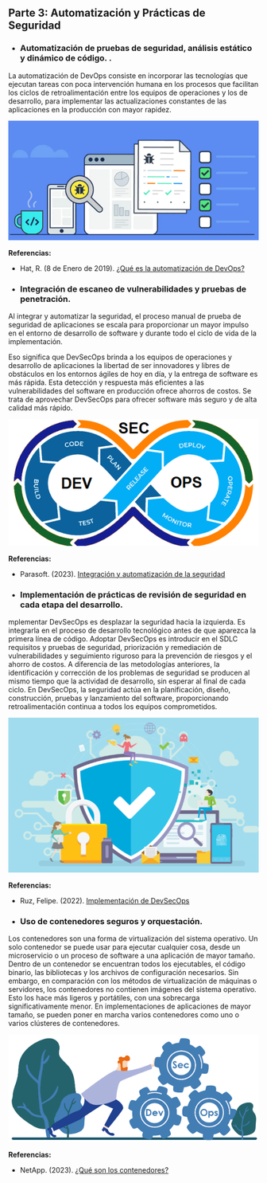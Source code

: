 ## Parte 3: Automatización y Prácticas de Seguridad

- ### Automatización de pruebas de seguridad, análisis estático y dinámico de código. .

La automatización de DevOps consiste en incorporar las tecnologías que ejecutan tareas con poca intervención humana en los procesos que facilitan los ciclos de retroalimentación entre los equipos de operaciones y los de desarrollo, para implementar las actualizaciones constantes de las aplicaciones en la producción con mayor rapidez.

  ![](imagenes/imagen_automatizacion.png)
 
  **Referencias:**
  -	Hat, R. (8 de Enero de 2019). [¿Qué es la automatización de DevOps?](https://www.redhat.com/es/topics/automation/what-is-devops-automation#:~:text=La%20automatizaci%C3%B3n%20de%20DevOps%20consiste,aplicaciones%20en%20la%20producci%C3%B3n%20con)

- ### Integración de escaneo de vulnerabilidades y pruebas de penetración.

Al integrar y automatizar la seguridad, el proceso manual de prueba de seguridad de aplicaciones se escala para proporcionar un mayor impulso en el entorno de desarrollo de software y durante todo el ciclo de vida de la implementación.

Eso significa que DevSecOps brinda a los equipos de operaciones y desarrollo de aplicaciones la libertad de ser innovadores y libres de obstáculos en los entornos ágiles de hoy en día, y la entrega de software es más rápida. Esta detección y respuesta más eficientes a las vulnerabilidades del software en producción ofrece ahorros de costos. Se trata de aprovechar DevSecOps para ofrecer software más seguro y de alta calidad más rápido.

  ![](imagenes/imagen_escaneo.png)

 **Referencias:**
  -	Parasoft. (2023). [Integración y automatización de la seguridad](https://es.parasoft.com/solutions/devsecops/)

- ### Implementación de prácticas de revisión de seguridad en cada etapa del desarrollo.

mplementar DevSecOps es desplazar la seguridad hacia la izquierda. Es integrarla en el proceso de desarrollo tecnológico antes de que aparezca la primera línea de código. Adoptar DevSecOps es introducir en el SDLC requisitos y pruebas de seguridad, priorización y remediación de vulnerabilidades y seguimiento riguroso para la prevención de riesgos y el ahorro de costos. A diferencia de las metodologías anteriores, la identificación y corrección de los problemas de seguridad se producen al mismo tiempo que la actividad de desarrollo, sin esperar al final de cada ciclo. En DevSecOps, la seguridad actúa en la planificación, diseño, construcción, pruebas y lanzamiento del software, proporcionando retroalimentación continua a todos los equipos comprometidos.

  ![](imagenes/imagen_integracion.png)

 **Referencias:**
  -	Ruz, Felipe. (2022). [Implementación de DevSecOps](https://fluidattacks.com/es/blog/como-implementar-devsecops/)


- ### Uso de contenedores seguros y orquestación. 

Los contenedores son una forma de virtualización del sistema operativo. Un solo contenedor se puede usar para ejecutar cualquier cosa, desde un microservicio o un proceso de software a una aplicación de mayor tamaño. Dentro de un contenedor se encuentran todos los ejecutables, el código binario, las bibliotecas y los archivos de configuración necesarios. Sin embargo, en comparación con los métodos de virtualización de máquinas o servidores, los contenedores no contienen imágenes del sistema operativo. Esto los hace más ligeros y portátiles, con una sobrecarga significativamente menor. En implementaciones de aplicaciones de mayor tamaño, se pueden poner en marcha varios contenedores como uno o varios clústeres de contenedores.

  ![](imagenes/imagen_contenedor.png)

 **Referencias:**
  -	NetApp. (2023). [¿Qué son los contenedores?](https://www.netapp.com/es/devops-solutions/what-are-containers/#:~:text=Los%20contenedores%20permiten%20poner%20en,las%20aplicaciones%20con%20mayor%20rapidez.&text=Los%20contenedores%20respaldan%20los%20esfuerzos,de%20desarrollo%2C%20prueba%20y%20producci%C3%B3n.)
